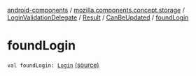 [android-components](../../../../index.md) / [mozilla.components.concept.storage](../../../index.md) / [LoginValidationDelegate](../../index.md) / [Result](../index.md) / [CanBeUpdated](index.md) / [foundLogin](./found-login.md)

# foundLogin

`val foundLogin: `[`Login`](../../../-login/index.md) [(source)](https://github.com/mozilla-mobile/android-components/blob/master/components/concept/storage/src/main/java/mozilla/components/concept/storage/LoginsStorage.kt#L207)